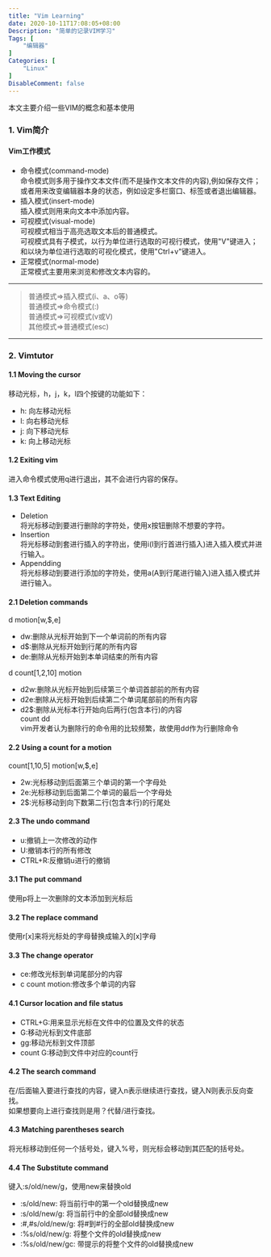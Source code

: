 ```yaml
---
title: "Vim Learning"
date: 2020-10-11T17:08:05+08:00
Description: "简单的记录VIM学习"
Tags: [
    "编辑器"
]
Categories: [
    "Linux"
]
DisableComment: false
---
```


本文主要介绍一些VIM的概念和基本使用
<!--more-->
### 1. Vim简介  
#### Vim工作模式  
- 命令模式(command-mode)  
    命令模式则多用于操作文本文件(而不是操作文本文件的内容),例如保存文件；或者用来改变编辑器本身的状态，例如设定多栏窗口、标签或者退出编辑器。  
- 插入模式(insert-mode)  
    插入模式则用来向文本中添加内容。
- 可视模式(visual-mode)  
    可视模式相当于高亮选取文本后的普通模式。  
    可视模式具有子模式，以行为单位进行选取的可视行模式，使用"V"键进入；和以块为单位进行选取的可视化模式，使用"Ctrl+v"键进入。
- 正常模式(normal-mode)  
    正常模式主要用来浏览和修改文本内容的。  
----------------------------
>普通模式=>插入模式(i、a、o等)  
>普通模式=>命令模式(:)  
>普通模式=>可视模式(v或V)  
>其他模式=>普通模式(esc)  
----------------------------
### 2. Vimtutor  
#### 1.1 Moving the cursor  
移动光标，h，j，k，l四个按键的功能如下：  
- h: 向左移动光标  
- l: 向右移动光标  
- j: 向下移动光标  
- k: 向上移动光标  
#### 1.2 Exiting vim  
进入命令模式使用q进行退出，其不会进行内容的保存。  
#### 1.3 Text Editing  
- Deletion  
    将光标移动到要进行删除的字符处，使用x按钮删除不想要的字符。
- Insertion  
    将光标移动到套进行插入的字符出，使用i(I到行首进行插入)进入插入模式并进行输入。  
- Appendding  
    将光标移动到要进行添加的字符处，使用a(A到行尾进行输入)进入插入模式并进行输入。
#### 2.1 Deletion commands  
d motion[w,$,e]
- dw:删除从光标开始到下一个单词前的所有内容  
- d$:删除从光标开始到行尾的所有内容  
- de:删除从光标开始到本单词结束的所有内容  

d count[1,2,10] motion 
- d2w:删除从光标开始到后续第三个单词首部前的所有内容  
- d2e:删除从光标开始到后续第二个单词尾部前的所有内容  
- d2$:删除从光标本行开始向后两行(包含本行)的内容  
count dd  
vim开发者认为删除行的命令用的比较频繁，故使用dd作为行删除命令
#### 2.2 Using a count for a motion  
count[1,10,5] motion[w,$,e]  
- 2w:光标移动到后面第三个单词的第一个字母处  
- 2e:光标移动到后面第二个单词的最后一个字母处  
- 2$:光标移动到向下数第二行(包含本行)的行尾处  
#### 2.3 The undo command  
- u:撤销上一次修改的动作  
- U:撤销本行的所有修改  
- CTRL+R:反撤销u进行的撤销  
#### 3.1 The put command  
使用p将上一次删除的文本添加到光标后  
#### 3.2 The replace command  
使用r[x]来将光标处的字母替换成输入的[x]字母  
#### 3.3 The change operator  
- ce:修改光标到单词尾部分的内容  
- c count motion:修改多个单词的内容  
#### 4.1 Cursor location and file status  
- CTRL+G:用来显示光标在文件中的位置及文件的状态  
- G:移动光标到文件底部  
- gg:移动光标到文件顶部  
- count G:移动到文件中对应的count行  
#### 4.2 The search command  
在/后面输入要进行查找的内容，键入n表示继续进行查找，键入N则表示反向查找。  
如果想要向上进行查找则是用？代替/进行查找。  
#### 4.3 Matching parentheses search  
将光标移动到任何一个括号处，键入%号，则光标会移动到其匹配的括号处。  
#### 4.4 The Substitute command  
键入:s/old/new/g，使用new来替换old
- :s/old/new: 将当前行中的第一个old替换成new  
- :s/old/new/g: 将当前行中的全部old替换成new  
- :#,#s/old/new/g: 将#到#行的全部old替换成new  
- :%s/old/new/g: 将整个文件的old替换成new  
- :%s/old/new/gc: 带提示的将整个文件的old替换成new  
